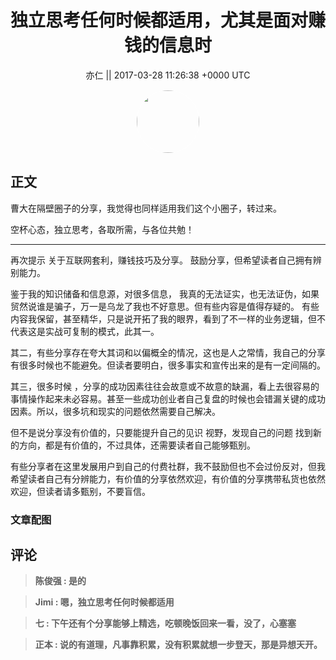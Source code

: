 <h1 align="center">独立思考任何时候都适用，尤其是面对赚钱的信息时</h1>




<p align="center">
    <a>亦仁 || 2017-03-28 11:26:38 &#43;0000 UTC</a>
</p>

<div align="center">
    <img src="https://images.zsxq.com/Fn3NQqCN8nuGF86yZPXSbEsl0mb3?e=1590940799&amp;token=kIxbL07-8jAj8w1n4s9zv64FuZZNEATmlU_Vm6zD:pfbNc8W3hS0oYG_hyXXh_rHMHuc=" width="100" height="100" style="border:1px solid;border-radius:50%; color:#ffffff"/>
</div>




## 正文

<div>
曹大在隔壁圈子的分享，我觉得也同样适用我们这个小圈子，转过来。

空杯心态，独立思考，各取所需，与各位共勉！

------------
再次提示 关于互联网套利，赚钱技巧及分享。 鼓励分享，但希望读者自己拥有辨别能力。

鉴于我的知识储备和信息源，对很多信息， 我真的无法证实，也无法证伪，如果贸然说谁是骗子，万一是乌龙了我也不好意思。但有些内容是值得存疑的。 有些内容我保留，甚至精华，只是说开拓了我的眼界，看到了不一样的业务逻辑，但不代表这是实战可复制的模式，此其一。

其二，有些分享存在夸大其词和以偏概全的情况，这也是人之常情，我自己的分享有很多时候也不能避免。但读者要明白，很多事实和宣传出来的是有一定间隔的。

其三，很多时候 ，分享的成功因素往往会故意或不故意的缺漏，看上去很容易的事情操作起来未必容易。甚至一些成功创业者自己复盘的时候也会错漏关键的成功因素。所以，很多坑和现实的问题依然需要自己解决。

但不是说分享没有价值的，只要能提升自己的见识 视野，发现自己的问题 找到新的方向，都是有价值的，不过具体，还需要读者自己能够甄别。


有些分享者在这里发展用户到自己的付费社群，我不鼓励但也不会过份反对，但我希望读者自己有分辨能力，有价值的分享依然欢迎，有价值的分享携带私货也依然欢迎，但读者请多甄别，不要盲信。
</div>

### 文章配图

<div class="image" align="center">

</div>


## 评论

<div align="left">
<div>

<blockquote >
<span> <strong>陈俊强 : 是的 </strong></span>
</blockquote>

<blockquote >
<span> <strong>Jimi : 嗯，独立思考任何时候都适用 </strong></span>
</blockquote>

<blockquote >
<span> <strong>七 : 下午还有个分享能够上精选，吃顿晚饭回来一看，没了，心塞塞 </strong></span>
</blockquote>

<blockquote >
<span> <strong>正本 : 说的有道理，凡事靠积累，没有积累就想一步登天，那是异想天开。 </strong></span>
</blockquote>

</div>
</div>